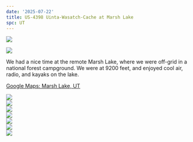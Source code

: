 ```yaml
---
date: '2025-07-22'
title: US-4398 Uinta-Wasatch-Cache at Marsh Lake
spc: UT
---
```

![](/static/US-4398.jpg)

![](/static/Marsh-lake-qso-map.png)

We had a nice time at the remote Marsh Lake, where we were off-grid in a national forest campground.   We were at 9200 feet, and enjoyed cool air, radio, and kayaks on the lake. 

[Google Maps: Marsh Lake, UT](https://www.google.com/maps/place/Marsh+Lake/@40.9575766,-110.3956731,16z/data=!4m15!1m8!3m7!1s0x8751cb96add79611:0x728b3dbe41e0ffcb!2sMarsh+Lake!8m2!3d40.9575766!4d-110.3956731!10e5!16s%2Fg%2F1hhh4gsqm!3m5!1s0x8751cb96add79611:0x728b3dbe41e0ffcb!8m2!3d40.9575766!4d-110.3956731!16s%2Fg%2F1hhh4gsqm?entry=ttu&g_ep=EgoyMDI1MDgxOC4wIKXMDSoASAFQAw%3D%3D)

![](/static/marsh-lake/a.jpgjpg)<BR>
![](/static/marsh-lake/b.jpg)<BR>
![](/static/marsh-lake/c.jpg)<BR>
![](/static/marsh-lake/d.jpg)<BR>
![](/static/marsh-lake/e.jpg)<BR>
![](/static/marsh-lake/f.jpg)<BR>
![](/static/marsh-lake/g.jpg)<BR>



